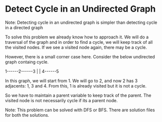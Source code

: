 # Detect Cycle in an Undirected Graph

Note: Detecting cycle in an undirected graph is simpler than detecting cycle in a directed graph

To solve this problem we already know how to approach it. We will do a traversal of the graph and in order to find a cycle, we will keep track of all the visited nodes. If we see a visited node again, there may be a cycle.

However, there is a small corner case here. Consider the below undirected graph containg cycle.

1------2------3
       |      |
       4------5

In this graph, we will start from 1. We will go to 2, and now 2 has 3 adjacents: 1, 3 and 4. From this, 1 is already visited but it is not a cycle.

So we have to maintain a parent variable to keep track of the parent. The visited node is not necessarily cycle if its a parent node. 

Note: This problem can be solved with DFS or BFS. There are solution files for both the solutions.



